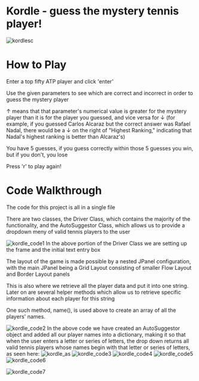 # Kordle - guess the mystery tennis player!

![kordlesc](https://user-images.githubusercontent.com/23005664/170765586-f4727e28-07df-4a38-92e5-c3b440e81589.PNG)

# How to Play

Enter a top fifty ATP player and click 'enter'

Use the given parameters to see which are correct and incorrect in order to guess the mystery player

↑ means that that parameter's numerical value is greater for the mystery player than it is for the player you guessed, and vice versa for ↓ (for example, if you guessed Carlos Alcaraz but the correct answer was Rafael Nadal, there would be a ↓ on the right of "Highest Ranking," indicating that Nadal's highest ranking is better than Alcaraz's)

You have 5 guesses, if you guess correctly within those 5 guesses you win, but if you don't, you lose

Press 'r' to play again!

# Code Walkthrough

The code for this project is all in a single file

There are two classes, the Driver Class, which contains the majority of the functionality, and the AutoSuggestor Class, which allows us to provide a dropdown meny of valid tennis players to the user

![kordle_code1](https://user-images.githubusercontent.com/23005664/170767371-f35219cc-1a43-4c7c-8c50-435c36fed3e0.PNG)
In the above portion of the Driver Class we are setting up the frame and the initial text entry box

The layout of the game is made possible by a nested JPanel configuration, with the main JPanel being a Grid Layout consisting of smaller Flow Layout and Border Layout panels

This is also where we retrieve all the player data and put it into one string. Later on are several helper methods which allow us to retrieve specific information about each player for this string

One such method, name(), is used above to create an array of all the players' names.

![kordle_code2](https://user-images.githubusercontent.com/23005664/170767375-2e35eb1f-346c-47f8-9066-65914f47f741.PNG)
In the above code we have created an AutoSuggestor object and added all our player names into a dictionary, making it so that when the user enters a letter or series of letters, the drop down returns all valid tennis players whose names begin with that letter or series of letters, as seen here:
![kordle_as](https://user-images.githubusercontent.com/23005664/170768763-bd63512d-7d74-45c7-b9b4-4eb4347062df.PNG)
![kordle_code3](https://user-images.githubusercontent.com/23005664/170769637-13def6f1-ed86-4cde-b76c-174559a1adc2.PNG)
![kordle_code4](https://user-images.githubusercontent.com/23005664/170769646-9a90c0ea-536a-489f-be95-79258eaaa8c8.PNG)
![kordle_code5](https://user-images.githubusercontent.com/23005664/170769656-e8d9d9c3-6281-4c43-9325-ce28f0583f21.PNG)
![kordle_code6](https://user-images.githubusercontent.com/23005664/170769660-d4e1a2b9-35b4-4da6-b307-8e8130a5a2fd.PNG)

![kordle_code7](https://user-images.githubusercontent.com/23005664/170769669-6c2a4c0e-f5a6-4792-ac8e-edad0c7e2d69.PNG)

